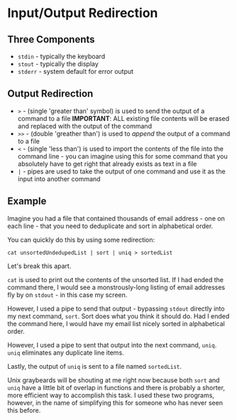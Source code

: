 # Input/Output Redirection

## Three Components

* `stdin` - typically the keyboard
* `stout` - typically the display
* `stderr` - system default for error output

## Output Redirection

* `>` - (single 'greater than' symbol) is used to send the output of a command to a file **IMPORTANT**: ALL existing file contents will be erased and replaced with the output of the command
* `>>` - (double 'greather than') is used to _append_ the output of a command to a file
* `<` - (single 'less than') is used to import the contents of the file into the command line - you can imagine using this for some command that you absolutely have to get right that already exists as text in a file
* `|` - pipes are used to take the output of one command and use it as the input into another command

## Example

Imagine you had a file that contained thousands of email address - one on each line - that you need to deduplicate and sort in alphabetical order.

You can quickly do this by using some redirection:

	cat unsortedUndedupedList | sort | uniq > sortedList

Let's break this apart.

`cat` is used to print out the contents of the unsorted list. If I had ended the command there, I would see a monstrously-long listing of email addresses fly by on `stdout` - in this case my screen.

However, I used a pipe to send that output - bypassing `stdout` directly into my next command, `sort`. Sort does what you think it should do.  Had I ended the command here, I would have my email list nicely sorted in alphabetical order.

However, I used a pipe to sent that output into the next command, `uniq`. `uniq` eliminates any duplicate line items.

Lastly, the output of `uniq` is sent to a file named `sortedList`.

Unix graybeards will be shouting at me right now because both `sort` and `uniq` have a little bit of overlap in functions and there is probably a shorter, more efficient way to accomplish this task. I used these two programs, however, in the name of simplifying this for someone who has never seen this before.
